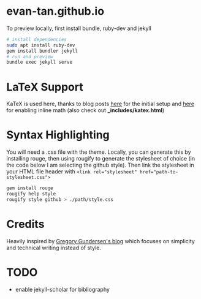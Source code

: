 # evan-tan.github.io

To preview locally, first install bundle, ruby-dev and jekyll
```bash
# install dependencies
sudo apt install ruby-dev
gem install bundler jekyll
# run and preview
bundle exec jekyll serve
```

# LaTeX Support
KaTeX is used here, thanks to blog posts [here](https://www.xuningyang.com/blog/2021-01-11-katex-with-jekyll/) for the initial setup and [here](https://trass3r.github.io/coding/2019/02/01/KaTeX-and-Jekyll.html) for enabling inline math (also check out **_includes/katex.html**)

# Syntax Highlighting
You will need a .css file with the theme. Locally, you can generate this by installing rouge, then using rougify to generate the stylesheet of choice (in the code below I am selecting the github style). Then link the stylesheet in your HTML file header with `<link rel="stylesheet" href="path-to-stylesheet.css">`

```bash
gem install rouge
rougify help style
rougify style github > ./path/style.css
```
# Credits
Heavily inspired by [Gregory Gundersen's blog](https://gregorygundersen.com/) which focuses on simplicity and technical writing instead of style.

# TODO
- enable jekyll-scholar for bibliography
